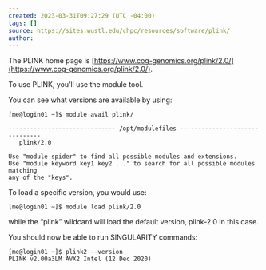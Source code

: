```yaml
---
created: 2023-03-31T09:27:29 (UTC -04:00)
tags: []
source: https://sites.wustl.edu/chpc/resources/software/plink/
author:
---
```


The PLINK home page is [https://www.cog-genomics.org/plink/2.0/](https://www.cog-genomics.org/plink/2.0/).

To use PLINK, you’ll use the module tool.

You can see what versions are available by using:

```
[me@login01 ~]$ module avail plink/

------------------------------ /opt/modulefiles -------------------------------
   plink/2.0

Use "module spider" to find all possible modules and extensions.
Use "module keyword key1 key2 ..." to search for all possible modules matching
any of the "keys".
```

To load a specific version, you would use:

```
[me@login01 ~]$ module load plink/2.0
```

while the “plink” wildcard will load the default version, plink-2.0 in this case.

You should now be able to run SINGULARITY commands:

```
[me@login01 ~]$ plink2 --version
PLINK v2.00a3LM AVX2 Intel (12 Dec 2020)
```
